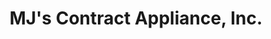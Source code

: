 ---
title: "MJ's Contract Appliance, Inc."
url: /oakdale/mjs-contract-appliance-inc/
shop: appliance
---